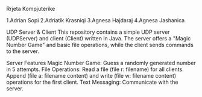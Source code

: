 Rrjeta Kompjuterike

1.Adrian Sopi
2.Adriatik Krasniqi
3.Agnesa Hajdaraj
4.Agnesa Jashanica

UDP Server & Client
This repository contains a simple UDP server (UDPServer) and client (Client) written in Java. The server offers a "Magic Number Game" and basic file operations, while the client sends commands to the server.

Server Features
Magic Number Game: Guess a randomly generated number in 5 attempts.
File Operations:
Read a file (file r: filename) for all clients.
Append (file a: filename content) and write (file w: filename content) operations for the first client.
Text Messaging: Communicate with the server.
